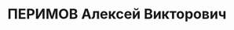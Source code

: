 ---
title: ПЕРИМОВ Алексей Викторович
description: "Род. в 1897, Казань, русский, обр.: незаконченное высшее, член ВКП(б)\
  \ с 1915 г. Проживал: Москва. Уполномоченный Наркомата пищевой промышленности СССР\
  \ по пуску стеклотарного завода \n  Арестован 09.12.1934. Обв. в принадлежности\
  \ к подпольной контрреволюционной группе \"Московский центр\". Приговор: ВК ВС СССР,\
  \ 16.01.1935 – 6 лет тюрьмы. \n  Реабилитирован 13.06.1988"
---